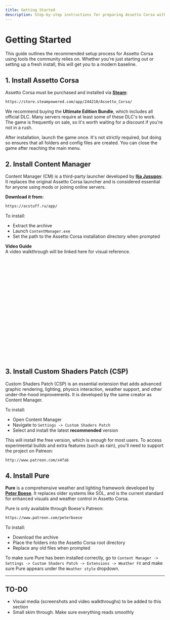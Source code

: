 ```yaml
---
title: Getting Started
description: Step-by-step instructions for preparing Assetto Corsa with essential tools and enhancements.
---
```


<!-- DONE:::: -->

# Getting Started

This guide outlines the recommended setup process for Assetto Corsa using tools the community relies on. Whether you're just starting out or setting up a fresh install, this will get you to a modern baseline.

## 1. Install Assetto Corsa

Assetto Corsa must be purchased and installed via **[Steam](https://store.steampowered.com/)**:

```txt
https://store.steampowered.com/app/244210/Assetto_Corsa/
```

We recommend buying the **Ultimate Edition Bundle**, which includes all official DLC. Many servers require at least some of these DLC's to work. The game is frequently on sale, so it's worth waiting for a discount if you're not in a rush.

After installation, launch the game once. It's not strictly required, but doing so ensures that all folders and config files are created. You can close the game after reaching the main menu.

## 2. Install Content Manager

<!-- TODO: ADD REFERENCES TO ILJA'S CREATOR PROFILE FOR THIS SECTION -->

Content Manager (CM) is a third-party launcher developed by **[Ilja Jusupov](creator-profile.md)**. It replaces the original Assetto Corsa launcher and is considered essential for anyone using mods or joining online servers.

**Download it from:**

```txt
https://acstuff.ru/app/
```

To install:

- Extract the archive
- Launch `ContentManager.exe`
- Set the path to the Assetto Corsa installation directory when prompted

**Video Guide**  
A video walkthrough will be linked here for visual reference.

<!-- TODO: SOMEONE GET ON IT -->

<div style="text-align:center; margin-bottom:1em;">
    <iframe width="560" height="315" src=""
        title="Installing Content Manager and CSP" frameborder="0" allowfullscreen></iframe>
</div>

## 3. Install Custom Shaders Patch (CSP)

Custom Shaders Patch (CSP) is an essential extension that adds advanced graphic rendering, lighting, physics interaction, weather support, and other under-the-hood improvements. It is developed by the same creator as Content Manager.

To install:

- Open Content Manager
- Navigate to `Settings -> Custom Shaders Patch`
- Select and install the latest **recommended** version

This will install the free version, which is enough for most users. To access experimental builds and extra features (such as rain), you'll need to support the project on Patreon:

```txt
http://www.patreon.com/x4fab
```

## 4. Install Pure

<!-- TODO: ADD REFERENCES TO PETER'S CREATOR PROFILE FOR THIS SECTION -->

**Pure** is a comprehensive weather and lighting framework developed by **[Peter Boese](creator-profile.md)**. It replaces older systems like SOL, and is the current standard for enhanced visuals and weather control in Assetto Corsa.

Pure is only available through Boese's Patreon:

```txt
https://www.patreon.com/peterboese
```

To install:

- Download the archive
- Place the folders into the Assetto Corsa root directory
- Replace any old files when prompted

To make sure Pure has been installed correctly, go to `Content Manager -> Settings -> Custom Shaders Patch -> Extensions -> Weather FX` and make sure Pure appears under the `Weather style` dropdown.

<!-- TODO: FINISH THIS -->
<!-- TODO: ADD PICTURES, VIDEO, MEDIA -->

---

## TO-DO

- Visual media (screenshots and video walkthroughs) to be added to this section
- Small skim through. Make sure everything reads smoothly
